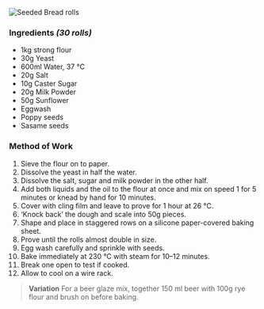 ![Seeded Bread rolls](resource:assets/images/breadDoughProducts/seededBreadRolls.png)

### **Ingredients** *(30 rolls)*
- 1kg strong flour
- 30g Yeast
- 600ml Water, 37 °C
- 20g Salt
- 10g Caster Sugar
- 20g Milk Powder
- 50g Sunflower
- Eggwash 
- Poppy seeds
- Sasame seeds

### **Method of Work**
1. Sieve the flour on to paper.
2. Dissolve the yeast in half the water.
3. Dissolve the salt, sugar and milk powder in the other half.
4. Add both liquids and the oil to the flour at once and mix on speed 1 for 5 minutes or knead by hand for 10 minutes.
5. Cover with cling film and leave to prove for 1 hour at 26 °C.
6. ‘Knock back’ the dough and scale into 50g pieces.
7. Shape and place in staggered rows on a silicone paper-covered baking sheet.
8. Prove until the rolls almost double in size.
9. Egg wash carefully and sprinkle with seeds.
10. Bake immediately at 230 °C with steam for 10–12 minutes.
11. Break one open to test if cooked.
12. Allow to cool on a wire rack.


> **Variation**
> For a beer glaze mix, together 150 ml beer with 100g rye flour and brush on before baking.